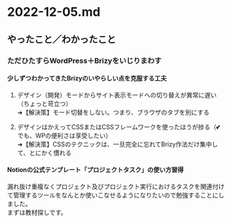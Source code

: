 # 2022-12-05.md

## やったこと／わかったこと

### ただひたすらWordPress＋Brizyをいじりまわす

#### 少しずつわかってきたBrizyのいやらしい点を克服する工夫

1. デザイン（開発）モードからサイト表示モードへの切り替えが異常に遅い（ちょっと苛立つ）  
➜【解決策】モード切替をしない。つまり、ブラウザのタブを別にする

1. デザインはかえってCSSまたはCSSフレームワークを使ったほうが捗る（💕でも、WPの便利さは享受したい）  
➜【解決策】CSSのテクニックは、一旦完全に忘れてBrizy作法だけ集中して、とにかく慣れる

#### Notionの公式テンプレート「プロジェクトタスク」の使い方習得

漏れ抜け重複なくプロジェクト及びプロジェクト実行におけるタスクを関連付けて管理するツールをなんとか使いこなせるようになりたいので勉強することにしました。  
まずは教材探しです。  
